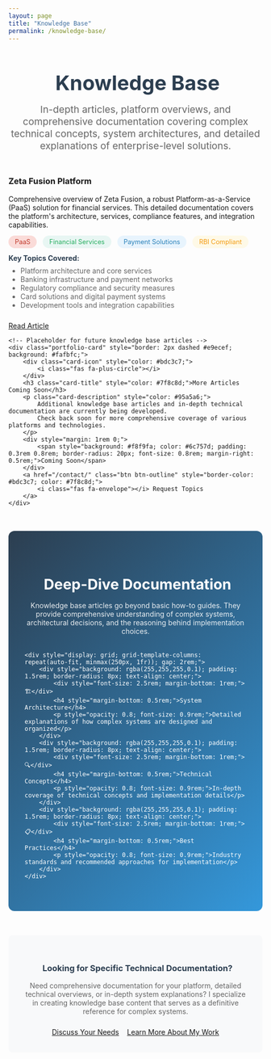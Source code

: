 ```yaml
---
layout: page
title: "Knowledge Base"
permalink: /knowledge-base/
---
```


<div style="text-align: center; margin-bottom: 3rem;">
    <h1 style="font-size: 2.5rem; color: #2c3e50; margin-bottom: 1rem;">
        <i class="fas fa-database" style="color: #3498db; margin-right: 0.5rem;"></i>
        Knowledge Base
    </h1>
    <p style="font-size: 1.2rem; color: #666; max-width: 800px; margin: 0 auto;">
        In-depth articles, platform overviews, and comprehensive documentation covering complex technical concepts, 
        system architectures, and detailed explanations of enterprise-level solutions.
    </p>
</div>

<div class="portfolio-grid">
    <div class="portfolio-card">
        <div class="card-icon" style="color: #e74c3c;">
            <i class="fas fa-server"></i>
        </div>
        <h3 class="card-title">Zeta Fusion Platform</h3>
        <p class="card-description">
            Comprehensive overview of Zeta Fusion, a robust Platform-as-a-Service (PaaS) solution for financial services. 
            This detailed documentation covers the platform's architecture, services, compliance features, and integration capabilities.
        </p>
        <div style="margin: 1rem 0;">
            <span style="background: #fadbd8; color: #c0392b; padding: 0.3rem 0.8rem; border-radius: 20px; font-size: 0.8rem; margin-right: 0.5rem;">PaaS</span>
            <span style="background: #e8f6f3; color: #27ae60; padding: 0.3rem 0.8rem; border-radius: 20px; font-size: 0.8rem; margin-right: 0.5rem;">Financial Services</span>
            <span style="background: #e8f4fd; color: #2980b9; padding: 0.3rem 0.8rem; border-radius: 20px; font-size: 0.8rem; margin-right: 0.5rem;">Payment Solutions</span>
            <span style="background: #fef9e7; color: #f39c12; padding: 0.3rem 0.8rem; border-radius: 20px; font-size: 0.8rem;">RBI Compliant</span>
        </div>
        <div style="margin-bottom: 1.5rem;">
            <strong style="color: #2c3e50;">Key Topics Covered:</strong>
            <ul style="margin-top: 0.5rem; text-align: left; color: #666;">
                <li>Platform architecture and core services</li>
                <li>Banking infrastructure and payment networks</li>
                <li>Regulatory compliance and security measures</li>
                <li>Card solutions and digital payment systems</li>
                <li>Development tools and integration capabilities</li>
            </ul>
        </div>
        <a href="{{ '/knowledge_base/zeta_fusion/' | relative_url }}" class="btn btn-primary">
            <i class="fas fa-eye"></i> Read Article
        </a>
    </div>
    
    <!-- Placeholder for future knowledge base articles -->
    <div class="portfolio-card" style="border: 2px dashed #e9ecef; background: #fafbfc;">
        <div class="card-icon" style="color: #bdc3c7;">
            <i class="fas fa-plus-circle"></i>
        </div>
        <h3 class="card-title" style="color: #7f8c8d;">More Articles Coming Soon</h3>
        <p class="card-description" style="color: #95a5a6;">
            Additional knowledge base articles and in-depth technical documentation are currently being developed. 
            Check back soon for more comprehensive coverage of various platforms and technologies.
        </p>
        <div style="margin: 1rem 0;">
            <span style="background: #f8f9fa; color: #6c757d; padding: 0.3rem 0.8rem; border-radius: 20px; font-size: 0.8rem; margin-right: 0.5rem;">Coming Soon</span>
        </div>
        <a href="/contact/" class="btn btn-outline" style="border-color: #bdc3c7; color: #7f8c8d;">
            <i class="fas fa-envelope"></i> Request Topics
        </a>
    </div>
</div>

<div style="background: linear-gradient(135deg, #2c3e50 0%, #3498db 100%); color: white; padding: 3rem 2rem; border-radius: 12px; margin-top: 3rem;">
    <div style="text-align: center; margin-bottom: 2rem;">
        <h3 style="margin-bottom: 1rem; font-size: 1.8rem;">
            <i class="fas fa-book-open" style="color: #f39c12; margin-right: 0.5rem;"></i>
            Deep-Dive Documentation
        </h3>
        <p style="margin-bottom: 2rem; opacity: 0.9; max-width: 700px; margin-left: auto; margin-right: auto;">
            Knowledge base articles go beyond basic how-to guides. They provide comprehensive understanding of complex systems, 
            architectural decisions, and the reasoning behind implementation choices.
        </p>
    </div>
    
    <div style="display: grid; grid-template-columns: repeat(auto-fit, minmax(250px, 1fr)); gap: 2rem;">
        <div style="background: rgba(255,255,255,0.1); padding: 1.5rem; border-radius: 8px; text-align: center;">
            <div style="font-size: 2.5rem; margin-bottom: 1rem;">🏗️</div>
            <h4 style="margin-bottom: 0.5rem;">System Architecture</h4>
            <p style="opacity: 0.8; font-size: 0.9rem;">Detailed explanations of how complex systems are designed and organized</p>
        </div>
        <div style="background: rgba(255,255,255,0.1); padding: 1.5rem; border-radius: 8px; text-align: center;">
            <div style="font-size: 2.5rem; margin-bottom: 1rem;">🔍</div>
            <h4 style="margin-bottom: 0.5rem;">Technical Concepts</h4>
            <p style="opacity: 0.8; font-size: 0.9rem;">In-depth coverage of technical concepts and implementation details</p>
        </div>
        <div style="background: rgba(255,255,255,0.1); padding: 1.5rem; border-radius: 8px; text-align: center;">
            <div style="font-size: 2.5rem; margin-bottom: 1rem;">📋</div>
            <h4 style="margin-bottom: 0.5rem;">Best Practices</h4>
            <p style="opacity: 0.8; font-size: 0.9rem;">Industry standards and recommended approaches for implementation</p>
        </div>
    </div>
</div>

<div style="background: #f8f9fa; padding: 2rem; border-radius: 8px; margin-top: 3rem; text-align: center;">
    <h3 style="color: #2c3e50; margin-bottom: 1rem;">
        <i class="fas fa-lightbulb" style="color: #f39c12; margin-right: 0.5rem;"></i>
        Looking for Specific Technical Documentation?
    </h3>
    <p style="color: #666; margin-bottom: 1.5rem; max-width: 600px; margin-left: auto; margin-right: auto;">
        Need comprehensive documentation for your platform, detailed technical overviews, or in-depth system explanations? 
        I specialize in creating knowledge base content that serves as a definitive reference for complex systems.
    </p>
    <div style="display: flex; gap: 1rem; justify-content: center; flex-wrap: wrap;">
        <a href="/contact/" class="btn btn-primary">
            <i class="fas fa-envelope"></i> Discuss Your Needs
        </a>
        <a href="/" class="btn btn-outline">
            <i class="fas fa-user"></i> Learn More About My Work
        </a>
    </div>
</div>
